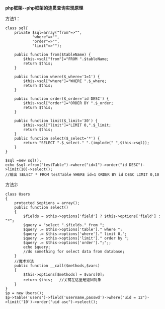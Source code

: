 **php框架--php框架的连贯查询实现原理**

方法1：

    class sql{
    	private $sql=array("from"=>"",
    			"where"=>"",
    			"order"=>"",
    			"limit"=>"");
   
    	public function from($tableName) {
    		$this->sql["from"]="FROM ".$tableName;
    		return $this;
    	}
     
    	public function where($_where='1=1') {
    		$this->sql["where"]="WHERE ".$_where;
    		return $this;
    	}
     
    	public function order($_order='id DESC') {
    		$this->sql["order"]="ORDER BY ".$_order;
    		return $this;
    	}
     
    	public function limit($_limit='30') {
    		$this->sql["limit"]="LIMIT 0,".$_limit;
    		return $this;
    	}
    	public function select($_select='*') {
    		return "SELECT ".$_select." ".(implode(" ",$this->sql));
    	}
    }
     
    $sql =new sql();
    echo $sql->from("testTable")->where("id=1")->order("id DESC")->limit(10)->select();
    //输出 SELECT * FROM testTable WHERE id=1 ORDER BY id DESC LIMIT 0,10

方法2:
 
    class Users  
    {  
	    protected $options = array();
	    public function select()  
	    {  
		    $fields = $this->options['field'] ? $this->options['field'] : "*";  
		    $query = "select ".$fields." from ";  
		    $query .= $this->options['table']." where ";  
		    $query .= $this->options['where']." limit 0,";  
		    $query .= $this->options['limit']." order by ";  
		    $query .= $this->options['order'].";";;  
		    echo $query;  
		    //do something for select data from database;  
	    }
		//魔术方法  
	    public function __call($methods,$vars)  
	    {  
		    $this->options[$methods] = $vars[0];  
		    return $this;   //关键在这里是返回对象  
    	}  
    }  
    $p = new Users();
    $p->table('users')->field('username,passwd')->where("uid = 12")->limit('10')->order("uid asc")->select();
